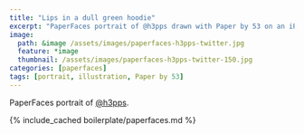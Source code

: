 ```yaml
---
title: "Lips in a dull green hoodie"
excerpt: "PaperFaces portrait of @h3pps drawn with Paper by 53 on an iPad."
image: 
  path: &image /assets/images/paperfaces-h3pps-twitter.jpg 
  feature: *image
  thumbnail: /assets/images/paperfaces-h3pps-twitter-150.jpg
categories: [paperfaces]
tags: [portrait, illustration, Paper by 53]
---
```


PaperFaces portrait of [@h3pps](https://twitter.com/h3pps).

{% include_cached boilerplate/paperfaces.md %}
